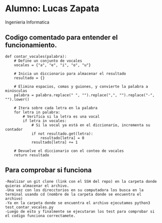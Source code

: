 # Alumno: Lucas Zapata
Ingenieria Informatica
## Codigo comentado para entender el funcionamiento.
    def contar_vocales(palabra):
        # Define un conjunto de vocales
        vocales = {"a", "e", "i", "o", "u"}
    
        # Inicia un diccionario para almacenar el resultado
        resultado = {}
    
        # Elimina espacios, comas y guiones, y convierte la palabra a minúsculas
        palabra = palabra.replace(" ", "").replace(",", "").replace("-", "").lower()
    
        # Itera sobre cada letra en la palabra
        for letra in palabra:
            # Verifica si la letra es una vocal
            if letra in vocales:
                # Si la vocal ya está en el diccionario, incrementa su contador
                if not resultado.get(letra):
                    resultado[letra] = 0
                resultado[letra] += 1 
    
        # Devuelve el diccionario con el conteo de vocales
        return resultado
  ## Para comprobar si funciona
    -Realizar un git clone (link con el SSH del repo) en la carpeta donde quieras almacenar el archivo.
    -Una vez con los direcctorios en su computadora los busca en la terminal usando cd (nombre de la carpeta donde se encuentra el archivo)
    -Ya en la carpeta donde se encuentra el archivo ejecutamos python3 test_contar_vocales.py
    -Luego de esto y finalmente se ejecutaran los test para comprobar si el codigo funciona correctamete.
